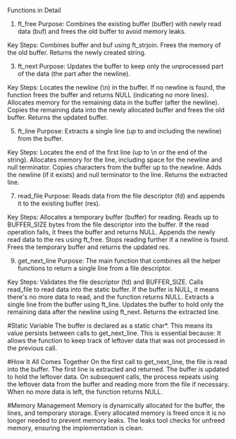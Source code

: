 Functions in Detail
1. ft_free
Purpose: Combines the existing buffer (buffer) with newly read data (buf) and frees the old buffer to avoid memory leaks.

Key Steps:
Combines buffer and buf using ft_strjoin.
Frees the memory of the old buffer.
Returns the newly created string.


3. ft_next
Purpose: Updates the buffer to keep only the unprocessed part of the data (the part after the newline).

Key Steps:
Locates the newline (\n) in the buffer.
If no newline is found, the function frees the buffer and returns NULL (indicating no more lines).
Allocates memory for the remaining data in the buffer (after the newline).
Copies the remaining data into the newly allocated buffer and frees the old buffer.
Returns the updated buffer.


5. ft_line
Purpose: Extracts a single line (up to and including the newline) from the buffer.

Key Steps:
Locates the end of the first line (up to \n or the end of the string).
Allocates memory for the line, including space for the newline and null terminator.
Copies characters from the buffer up to the newline.
Adds the newline (if it exists) and null terminator to the line.
Returns the extracted line.


7. read_file
Purpose: Reads data from the file descriptor (fd) and appends it to the existing buffer (res).

Key Steps:
Allocates a temporary buffer (buffer) for reading.
Reads up to BUFFER_SIZE bytes from the file descriptor into the buffer.
If the read operation fails, it frees the buffer and returns NULL.
Appends the newly read data to the res using ft_free.
Stops reading further if a newline is found.
Frees the temporary buffer and returns the updated res.


9. get_next_line
Purpose: The main function that combines all the helper functions to return a single line from a file descriptor.

Key Steps:
Validates the file descriptor (fd) and BUFFER_SIZE.
Calls read_file to read data into the static buffer.
If the buffer is NULL, it means there's no more data to read, and the function returns NULL.
Extracts a single line from the buffer using ft_line.
Updates the buffer to hold only the remaining data after the newline using ft_next.
Returns the extracted line.


#Static Variable
The buffer is declared as a static char*. This means its value persists between calls to get_next_line. This is essential because:
It allows the function to keep track of leftover data that was not processed in the previous call.

#How It All Comes Together
On the first call to get_next_line, the file is read into the buffer.
The first line is extracted and returned. The buffer is updated to hold the leftover data.
On subsequent calls, the process repeats using the leftover data from the buffer and reading more from the file if necessary.
When no more data is left, the function returns NULL.


#Memory Management
Memory is dynamically allocated for the buffer, the lines, and temporary storage.
Every allocated memory is freed once it is no longer needed to prevent memory leaks.
The leaks tool checks for unfreed memory, ensuring the implementation is clean.

